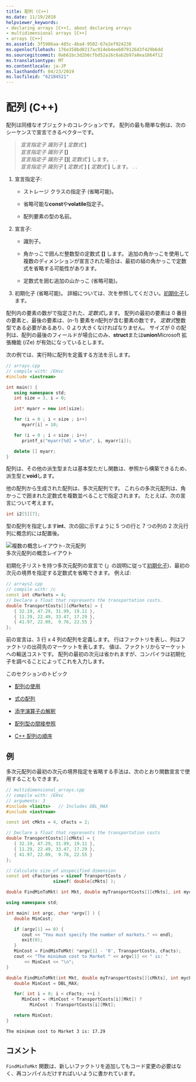 ```yaml
---
title: 配列 (C++)
ms.date: 11/19/2018
helpviewer_keywords:
- declaring arrays [C++], about declaring arrays
- multidimensional arrays [C++]
- arrays [C++]
ms.assetid: 3f5986aa-485c-4ba4-9502-67e2ef924238
ms.openlocfilehash: 176e358bd0217ac914eb4ee6079126d3f429b6dd
ms.sourcegitcommit: 0ab61bc3d2b6cfbd52a16c6ab2b97a8ea1864f12
ms.translationtype: MT
ms.contentlocale: ja-JP
ms.lasthandoff: 04/23/2019
ms.locfileid: "62184521"
---
```

# <a name="arrays-c"></a>配列 (C++)

配列は同様なオブジェクトのコレクションです。 配列の最も簡単な例は、次のシーケンスで宣言できるベクターです。

> *宣言指定子* *識別子* **\[** *定数式* **]**<br/>
> *宣言指定子* *識別子*  **\[]**<br/>
> *宣言指定子* *識別子* **\[]\[** *定数式* **]** します。 . .<br/>
> *宣言指定子* *識別子* **\[** *定数式* **]**  **\[** *定数式* **]** します。 . .

1. 宣言指定子: 

   - ストレージ クラスの指定子 (省略可能)。

   - 省略可能な**const**や**volatile**指定子。

   - 配列要素の型の名前。

1. 宣言子: 

   - 識別子。

   - 角かっこで囲んだ整数型の定数式 **\[]** します。 追加の角かっこを使用して複数のディメンションが宣言された場合は、最初の組の角かっこで定数式を省略する可能性があります。

   - 定数式を囲む追加の山かっこ (省略可能)。

1. 初期化子 (省略可能)。 詳細については、次を参照してください。[初期化子](../cpp/initializers.md)します。

配列内の要素の数がで指定された、*定数式*します。 配列の最初の要素は 0 番目の要素と、最後の要素は、(*n*-1) 要素を*n*配列が含む要素の数です。 *定数式*整数型である必要があるあり、0 より大きくなければなりません。 サイズが 0 の配列は、配列の最後のフィールドが場合にのみ、**struct**または**union**Microsoft 拡張機能 (/Ze) が有効になっているとします。

次の例では、実行時に配列を定義する方法を示します。

```cpp
// arrays.cpp
// compile with: /EHsc
#include <iostream>

int main() {
   using namespace std;
   int size = 3, i = 0;

   int* myarr = new int[size];

   for (i = 0 ; i < size ; i++)
      myarr[i] = 10;

   for (i = 0 ; i < size ; i++)
      printf_s("myarr[%d] = %d\n", i, myarr[i]);

   delete [] myarr;
}
```

配列は、その他の派生型または基本型ただし関数は、参照から構築できるため、派生型と**void**します。

他の配列から生成された配列は、多次元配列です。 これらの多次元配列は、角かっこで囲まれた定数式を複数並べることで指定されます。 たとえば、次の宣言について考えます。

```cpp
int i2[5][7];
```

型の配列を指定します**int**、次の図に示すように 5 つの行と 7 つの列の 2 次元行列に概念的には配置後。

![複数の概念レイアウト&#45;次元配列](../cpp/media/vc38rc1.gif "マルチの概念レイアウト&#45;次元配列") <br/>
多次元配列の概念レイアウト

初期化子リストを持つ多次元配列の宣言で (」の説明に従って[初期化子](../cpp/initializers.md))、最初の次元の境界を指定する定数式を省略できます。 例えば:

```cpp
// arrays2.cpp
// compile with: /c
const int cMarkets = 4;
// Declare a float that represents the transportation costs.
double TransportCosts[][cMarkets] = {
   { 32.19, 47.29, 31.99, 19.11 },
   { 11.29, 22.49, 33.47, 17.29 },
   { 41.97, 22.09,  9.76, 22.55 }
};
```

前の宣言は、3 行 x 4 列の配列を定義します。 行はファクトリを表し、列はファクトリの出荷先のマーケットを表します。 値は、ファクトリからマーケットへの輸送コストです。 配列の最初の次元は省かれますが、コンパイラは初期化子を調べることによってこれを入力します。

このセクションのトピック

- [配列の使用](../cpp/using-arrays-cpp.md)

- [式の配列](../cpp/arrays-in-expressions.md)

- [添字演算子の解釈](../cpp/interpretation-of-subscript-operator.md)

- [配列型の間接参照](../cpp/indirection-on-array-types.md)

- [C++ 配列の順序](../cpp/ordering-of-cpp-arrays.md)

## <a name="example"></a>例

多次元配列の最初の次元の境界指定を省略する手法は、次のとおり関数宣言で使用することもできます。

```cpp
// multidimensional_arrays.cpp
// compile with: /EHsc
// arguments: 3
#include <limits>   // Includes DBL_MAX
#include <iostream>

const int cMkts = 4, cFacts = 2;

// Declare a float that represents the transportation costs
double TransportCosts[][cMkts] = {
   { 32.19, 47.29, 31.99, 19.11 },
   { 11.29, 22.49, 33.47, 17.29 },
   { 41.97, 22.09,  9.76, 22.55 }
};

// Calculate size of unspecified dimension
const int cFactories = sizeof TransportCosts /
                  sizeof( double[cMkts] );

double FindMinToMkt( int Mkt, double myTransportCosts[][cMkts], int mycFacts);

using namespace std;

int main( int argc, char *argv[] ) {
   double MinCost;

   if (argv[1] == 0) {
      cout << "You must specify the number of markets." << endl;
      exit(0);
   }
   MinCost = FindMinToMkt( *argv[1] - '0', TransportCosts, cFacts);
   cout << "The minimum cost to Market " << argv[1] << " is: "
       << MinCost << "\n";
}

double FindMinToMkt(int Mkt, double myTransportCosts[][cMkts], int mycFacts) {
   double MinCost = DBL_MAX;

   for( int i = 0; i < cFacts; ++i )
      MinCost = (MinCost < TransportCosts[i][Mkt]) ?
         MinCost : TransportCosts[i][Mkt];

   return MinCost;
}
```

```Output
The minimum cost to Market 3 is: 17.29
```

## <a name="comments"></a>コメント

`FindMinToMkt` 関数は、新しいファクトリを追加してもコード変更の必要はなく、再コンパイルだけすればいいように書かれています。
